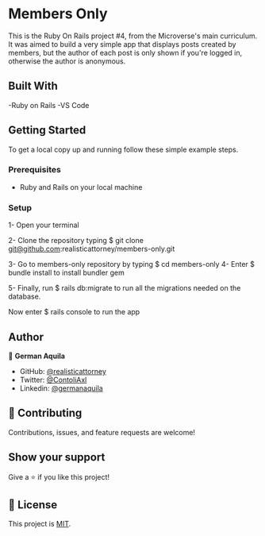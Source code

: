# Members Only

This is the Ruby On Rails project #4, from the Microverse's main curriculum. It was aimed to build a very simple app that displays posts created by members, but the author of each post is only shown if you're logged in, otherwise the author is anonymous.



## Built With

-Ruby on Rails
-VS Code

## Getting Started

To get a local copy up and running follow these simple example steps.

### Prerequisites

- Ruby and Rails on your local machine

### Setup

1- Open your terminal

2- Clone the repository typing $ git clone git@github.com:realisticattorney/members-only.git

3- Go to members-only repository by typing $ cd members-only
4- Enter $ bundle install to install bundler gem

5- Finally, run $ rails db:migrate to run all the migrations needed on the database.

Now enter $ rails console to run the app

## Author

👤 **German Aquila** 
- GitHub: [@realisticattorney](https://github.com/realisticattorney) 
- Twitter: [@ContoliAxl](https://www.twitter.com/contoliaxl)
- Linkedin: [@germanaquila](https://www.linkedin.com/in/german-aquila-55a9171b5/)  


## 🤝 Contributing

Contributions, issues, and feature requests are welcome!


## Show your support

Give a ⭐️ if you like this project!

## 📝 License

This project is [MIT](./LICENSE).
